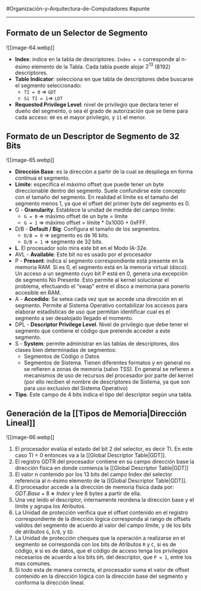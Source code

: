 #Organización-y-Arquitectura-de-Computadores #apunte

---
## Formato de un Selector de Segmento

![[image-64.webp]]
- **Index**: índice en la tabla de descriptores.  `Index = n` corresponde al n-ésimo elemento de la Tabla. Cada tabla puede alojar $2^{13}$ (8192) descriptores. 
- **Table Indicator**: selecciona en que tabla de descriptores debe buscarse el segmento seleccionado: 
	- `TI = 0` $\Rightarrow$ `GDT`
	- `Si TI = 1`$\Rightarrow$ `LDT` 
- **Requested Privilege Level**: nivel de privilegio que declara tener el dueño del segmento, o sea el grado de autorización que se tiene para cada acceso: `00` es el mayor privilegio, y `11` el menor.
## Formato de un Descriptor de Segmento de 32 Bits

![[image-65.webp]]
- **Dirección Base**: es la dirección a partir de la cual se despliega en forma continua el segmento.
- **Límite**: especifica el máximo offset que puede tener un byte direccionable dentro del segmento. Suele confundirse este concepto con el tamaño del segmento. En realidad el límite es el tamaño del segmento menos 1, ya que el offset del primer byte del segmento es 0.
- G - **Granularity**. Establece la unidad de medida del campo límite:
	- `G = 0` $\Rightarrow$ máximo offset de un byte $=$ límite
	- `G = 1` $\Rightarrow$ máximo offset $=$ límite $*$ 0x1000 $+$ 0xFFF. 
- D/B - **Default / Big**: Configura el tamaño de los segmentos. 
	- `D/B = 0` $\Rightarrow$ segmento es de 16 bits. 
	- `D/B = 1` $\Rightarrow$ segmento de 32 bits.
- **L**. El procesador solo mira este bit en el Modo IA-32e.
- AVL - **Available**: Este bit no es usado por el procesador
- P - **Present**: indica si segmento correspondiente está presente en la memoria RAM. Si es 0, el segmento está en la memoria virtual (disco). Un acceso a un segmento cuyo bit P está en 0, genera una excepción de segmento No Presente. Esto permite al kernel solucionar el problema, efectuando el “swap” entre el disco a memoria para ponerlo accesible en RAM.
- A - **Accedido**: Se setea cada vez que se accede una dirección en el segmento. Permite al Sistema Operativo contabilizar los accesos para elaborar estadísticas de uso que permitan identificar cual es el segmento a ser desalojado llegado el momento. 
- DPL - **Descriptor Privilege Level**. Nivel de privilegio que debe tener el segmento que contiene el código que pretende acceder a este segmento.
- S - **System**: permite administrar en las tablas de descriptores, dos clases bien determinadas de segmentos:
	- Segmentos de Código o Datos
	- Segmentos de Sistema. Tienen diferentes formatos y en general no se refieren a zonas de memoria (salvo TSS). En general se refieren a mecanismos de uso de recursos del procesador por parte del kernel (por ello reciben el nombre de descriptores de Sistema, ya que son para uso exclusivo del Sistema Operativo) 
- **Tipo**. Este campo de 4 bits indica el tipo del descriptor según una tabla.
## Generación de la [[Tipos de Memoria|Dirección Lineal]]

![[image-66.webp]]
1. El procesador evalúa el estado del bit 2 del selector, es decir TI. En este caso TI = 0 entonces va a la [[Global Descriptor Table|GDT]]. 
2. El registro GDTR del procesador contiene en su campo dirección base la dirección física en donde comienza la [[Global Descriptor Table|GDT]]
3. El valor n contenido por los 13 bits del campo Index del selector referencia al n-ésimo elemento de la [[Global Descriptor Table|GDT]].
4. El procesador accede a la dirección de memoria física dada por: $GDT.Base + 8 ∗ Index$ y lee 8 bytes a partir de ella. 
5. Una vez leído el descriptor, internamente reordena la dirección base y el límite y agrupa los Atributos.
6. La Unidad de protección verifica que el offset contenido en el registro correspondiente de la dirección lógica corresponda al rango de offsets validos del segmento de acuerdo al valor del campo límite, y de los bits de atributos `G`, `D/B`, y `ED`.
7. La Unidad de protección chequea que la operación a realizarse en el segmento se corresponda con los bits de Atributos `R` y `C`, si es de código, `W` si es de datos, que el código de acceso tenga los privilegios necesarios de acuerdo a los bits `DPL` del descriptor, que `P = 1`, entre los mas comunes. 
8. Si todo esta de manera correcta, el procesador suma el valor de offset contenido en la dirección lógica con la dirección base del segmento y conforma la dirección lineal.
